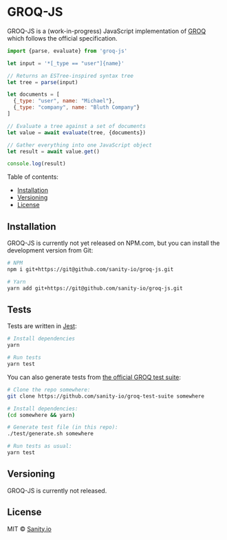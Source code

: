 # GROQ-JS

GROQ-JS is a (work-in-progress) JavaScript implementation of [GROQ](https://www.sanity.io/docs/data-store/how-queries-work) which follows the official specification.

```javascript
import {parse, evaluate} from 'groq-js'

let input = '*[_type == "user"]{name}'

// Returns an ESTree-inspired syntax tree
let tree = parse(input)

let documents = [
  {_type: "user", name: "Michael"},
  {_type: "company", name: "Bluth Company"}
]

// Evaluate a tree against a set of documents
let value = await evaluate(tree, {documents})

// Gather everything into one JavaScript object
let result = await value.get()

console.log(result)
```

Table of contents:

- [Installation](#installation)
- [Versioning](#versioning)
- [License](#license)

## Installation

GROQ-JS is currently not yet released on NPM.com, but you can install the development version from Git:

```bash
# NPM
npm i git+https://git@github.com/sanity-io/groq-js.git

# Yarn
yarn add git+https://git@github.com/sanity-io/groq-js.git
```

## Tests

Tests are written in [Jest](https://jestjs.io/):

```bash
# Install dependencies
yarn

# Run tests
yarn test
```

You can also generate tests from [the official GROQ test suite](https://github.com/sanity-io/groq-test-suite):

```bash
# Clone the repo somewhere:
git clone https://github.com/sanity-io/groq-test-suite somewhere

# Install dependencies:
(cd somewhere && yarn)

# Generate test file (in this repo):
./test/generate.sh somewhere

# Run tests as usual:
yarn test
```

## Versioning

GROQ-JS is currently not released.

## License

MIT © [Sanity.io](https://www.sanity.io/)
